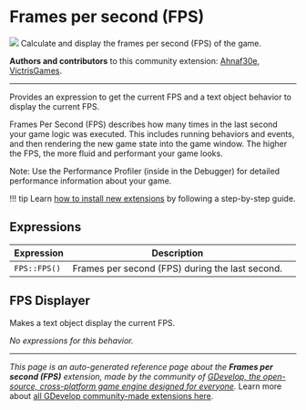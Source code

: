 # Frames per second (FPS)

<img src="https://resources.gdevelop-app.com/assets/Icons/Glyphster Pack/Master/SVG/SEO/SEO_board_performance_profit.svg" class="extension-icon"></img>
Calculate and display the frames per second (FPS) of the game.

**Authors and contributors** to this community extension: [Ahnaf30e](https://gd.games/Ahnaf30e), [VictrisGames](https://gd.games/VictrisGames).

---

Provides an expression to get the current FPS and a text object behavior to display the current FPS.

Frames Per Second (FPS) describes how many times in the last second your game logic was executed. 
This includes running behaviors and events, and then rendering the new game state into the game window. The higher the FPS, the more fluid and performant your game looks.

Note: Use the Performance Profiler (inside in the Debugger) for detailed performance information about your game.

!!! tip
    Learn [how to install new extensions](/gdevelop5/extensions/search) by following a step-by-step guide.

## Expressions

| Expression | Description |  |
|-----|-----|-----|
| `FPS::FPS()` | Frames per second (FPS) during the last second. ||

## FPS Displayer 

Makes a text object display the current FPS. 

_No expressions for this behavior._


---

*This page is an auto-generated reference page about the **Frames per second (FPS)** extension, made by the community of [GDevelop, the open-source, cross-platform game engine designed for everyone](https://gdevelop.io/).* Learn more about [all GDevelop community-made extensions here](/gdevelop5/extensions).